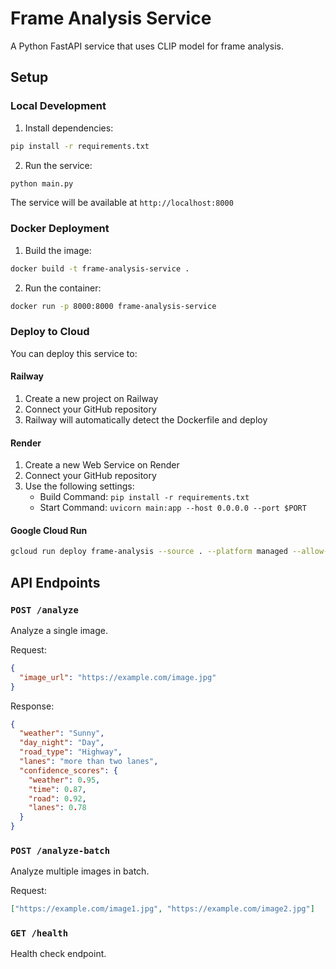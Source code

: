 # Frame Analysis Service

A Python FastAPI service that uses CLIP model for frame analysis.

## Setup

### Local Development

1. Install dependencies:
```bash
pip install -r requirements.txt
```

2. Run the service:
```bash
python main.py
```

The service will be available at `http://localhost:8000`

### Docker Deployment

1. Build the image:
```bash
docker build -t frame-analysis-service .
```

2. Run the container:
```bash
docker run -p 8000:8000 frame-analysis-service
```

### Deploy to Cloud

You can deploy this service to:

#### Railway
1. Create a new project on Railway
2. Connect your GitHub repository
3. Railway will automatically detect the Dockerfile and deploy

#### Render
1. Create a new Web Service on Render
2. Connect your GitHub repository
3. Use the following settings:
   - Build Command: `pip install -r requirements.txt`
   - Start Command: `uvicorn main:app --host 0.0.0.0 --port $PORT`

#### Google Cloud Run
```bash
gcloud run deploy frame-analysis --source . --platform managed --allow-unauthenticated
```

## API Endpoints

### `POST /analyze`
Analyze a single image.

Request:
```json
{
  "image_url": "https://example.com/image.jpg"
}
```

Response:
```json
{
  "weather": "Sunny",
  "day_night": "Day",
  "road_type": "Highway",
  "lanes": "more than two lanes",
  "confidence_scores": {
    "weather": 0.95,
    "time": 0.87,
    "road": 0.92,
    "lanes": 0.78
  }
}
```

### `POST /analyze-batch`
Analyze multiple images in batch.

Request:
```json
["https://example.com/image1.jpg", "https://example.com/image2.jpg"]
```

### `GET /health`
Health check endpoint.